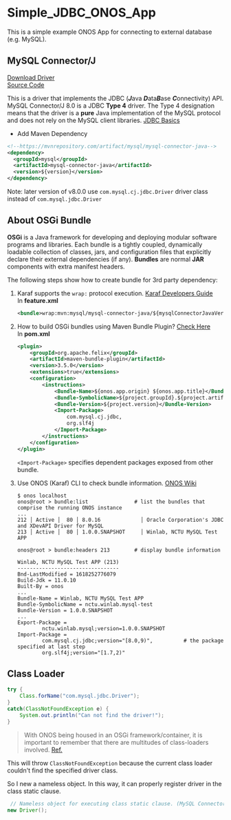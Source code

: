 # Simple_JDBC_ONOS_App

This is a simple example ONOS App for connecting to external database (e.g. MySQL).


## MySQL Connector/J

[Download Driver](https://dev.mysql.com/downloads/connector/j/)  
[Source Code](https://github.com/mysql/mysql-connector-j.git)  

This is a driver that implements the JDBC (***J***ava ***D***ata***B***ase ***C***onnectivity) API.
MySQL Connector/J 8.0 is a JDBC **Type 4** driver.
The Type 4 designation means that the driver is a **pure** Java implementation of the MySQL protocol and does not rely on the MySQL client libraries.
[JDBC Basics](https://github.com/JustinSDK/JavaSE6Tutorial/blob/master/docs/CH20.md?fbclid=IwAR204l4sGneQFpLbgnraa3aqfIC4WS-Q19JrDJ0_GOrOBrDVPeO9RL-fUOY)  

* Add Maven Dependency   
```xml
<!--https://mvnrepository.com/artifact/mysql/mysql-connector-java-->
<dependency>
  <groupId>mysql</groupId>
  <artifactId>mysql-connector-java</artifactId>
  <version>${version}</version>
</dependency>
```
Note: later version of v8.0.0 use `com.mysql.cj.jdbc.Driver` driver class instead of `com.mysql.jdbc.Driver`  

## About OSGi Bundle

**OSGi** is a Java framework for developing and deploying modular software programs and libraries.
Each bundle is a tightly coupled, dynamically loadable collection of classes, jars, and configuration files that explicitly declare their external dependencies (if any).
**Bundles** are normal **JAR** components with extra manifest headers.  

The following steps show how to create bundle for 3rd party dependency:

1. Karaf supports the `wrap:` protocol execution.
[Karaf Developers Guide](https://karaf.apache.org/manual/latest-2.x/developers-guide/creating-bundles.html)  
    In **feature.xml**
    ```xml
    <bundle>wrap:mvn:mysql/mysql-connector-java/${mysqlConnectorJavaVersion}</bundle>
    ```
   
2. How to build OSGi bundles using Maven Bundle Plugin? 
    [Check Here](https://wso2.com/library/tutorials/develop-osgi-bundles-using-maven-bundle-plugin/)  
    In **pom.xml**
    ```xml
    <plugin>
        <groupId>org.apache.felix</groupId>
        <artifactId>maven-bundle-plugin</artifactId>
        <version>3.5.0</version>
        <extensions>true</extensions>
        <configuration>
            <instructions>
                <Bundle-Name>${onos.app.origin} ${onos.app.title}</Bundle-Name>
                <Bundle-SymbolicName>${project.groupId}.${project.artifactId}</Bundle-SymbolicName>
                <Bundle-Version>${project.version}</Bundle-Version>
                <Import-Package>
                    com.mysql.cj.jdbc,
                    org.slf4j
                </Import-Package>
            </instructions>
        </configuration>
    </plugin>
    ```
    
    `<Import-Package>` specifies dependent packages exposed from other bundle.    


3. Use ONOS (Karaf) CLI to check bundle information.
[ONOS Wiki](https://wiki.onosproject.org/display/ONOS/The+ONOS+CLI)  
    ```shell
    $ onos localhost
    onos@root > bundle:list               # list the bundles that comprise the running ONOS instance
    ...
    212 │ Active │  80 │ 8.0.16             │ Oracle Corporation's JDBC and XDevAPI Driver for MySQL
    213 │ Active │  80 │ 1.0.0.SNAPSHOT     │ Winlab, NCTU MySQL Test APP
    
    onos@root > bundle:headers 213        # display bundle information
    
    Winlab, NCTU MySQL Test APP (213)
    ---------------------------------
    Bnd-LastModified = 1618252776079
    Build-Jdk = 11.0.10
    Built-By = onos
    ...
    Bundle-Name = Winlab, NCTU MySQL Test APP
    Bundle-SymbolicName = nctu.winlab.mysql-test
    Bundle-Version = 1.0.0.SNAPSHOT
    ...
    Export-Package =
            nctu.winlab.mysql;version=1.0.0.SNAPSHOT
    Import-Package =
            com.mysql.cj.jdbc;version="[8.0,9)",          # the package specified at last step
            org.slf4j;version="[1.7,2)"
    ```
   

## Class Loader

```java
try {
    Class.forName("com.mysql.jdbc.Driver");
}
catch(ClassNotFoundException e) {
    System.out.println("Can not find the driver!");
}
```

> With ONOS being housed in an OSGi framework/container, it is important to remember that there are multitudes of class-loaders involved.
[Ref.](https://groups.google.com/a/onosproject.org/g/onos-dev/c/ft8schbe74g/m/PyEtaVV6CwAJ)

This will throw `ClassNotFoundException` because the current class loader couldn't find the specified driver class.  


So I new a nameless object. In this way, it can properly register driver in the class static clause.
```java
 // Nameless object for executing class static clause. (MySQL Connector/J JDBC driver)
new Driver();
```
